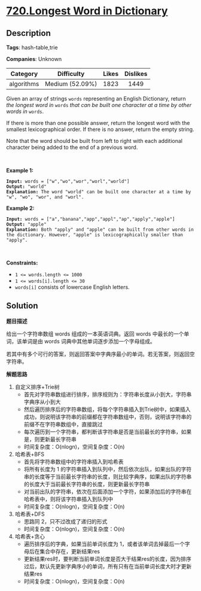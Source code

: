 # [720.Longest Word in Dictionary](https://leetcode.com/problems/longest-word-in-dictionary/description/)

## Description

**Tags**: hash-table,trie

**Companies**: Unknown

|  Category  |   Difficulty    | Likes | Dislikes |
| :--------: | :-------------: | :---: | :------: |
| algorithms | Medium (52.09%) | 1823  |   1449   |

<p>Given an array of strings <code>words</code> representing an English Dictionary, return <em>the longest word in</em> <code>words</code> <em>that can be built one character at a time by other words in</em> <code>words</code>.</p>
<p>If there is more than one possible answer, return the longest word with the smallest lexicographical order. If there is no answer, return the empty string.</p>
<p>Note that the word should be built from left to right with each additional character being added to the end of a previous word.&nbsp;</p>
<p>&nbsp;</p>
<p><strong class="example">Example 1:</strong></p>
<pre><code><strong>Input:</strong> words = [&quot;w&quot;,&quot;wo&quot;,&quot;wor&quot;,&quot;worl&quot;,&quot;world&quot;]
<strong>Output:</strong> &quot;world&quot;
<strong>Explanation:</strong> The word &quot;world&quot; can be built one character at a time by &quot;w&quot;, &quot;wo&quot;, &quot;wor&quot;, and &quot;worl&quot;.</code></pre>
<p><strong class="example">Example 2:</strong></p>
<pre><code><strong>Input:</strong> words = [&quot;a&quot;,&quot;banana&quot;,&quot;app&quot;,&quot;appl&quot;,&quot;ap&quot;,&quot;apply&quot;,&quot;apple&quot;]
<strong>Output:</strong> &quot;apple&quot;
<strong>Explanation:</strong> Both &quot;apply&quot; and &quot;apple&quot; can be built from other words in the dictionary. However, &quot;apple&quot; is lexicographically smaller than &quot;apply&quot;.</code></pre>
<p>&nbsp;</p>
<p><strong>Constraints:</strong></p>
<ul>
  <li><code>1 &lt;= words.length &lt;= 1000</code></li>
  <li><code>1 &lt;= words[i].length &lt;= 30</code></li>
  <li><code>words[i]</code> consists of lowercase English letters.</li>
</ul>

## Solution

**题目描述**

给出一个字符串数组 words 组成的一本英语词典。返回 words 中最长的一个单词，该单词是由 words 词典中其他单词逐步添加一个字母组成。

若其中有多个可行的答案，则返回答案中字典序最小的单词。若无答案，则返回空字符串。

**解题思路**

1. 自定义排序+Trie树
   - 首先对字符串数组进行排序，排序规则为：字符串长度从小到大，字符串字典序从小到大
   - 然后遍历排序后的字符串数组，将每个字符串插入到Trie树中，如果插入成功，则说明该字符串的前缀都在字符串数组中，否则，说明该字符串的前缀不在字符串数组中，直接跳过
   - 每次遍历到一个字符串，都判断该字符串是否是当前最长的字符串，如果是，则更新最长字符串
   - 时间复杂度：O(nlogn)，空间复杂度：O(n)
2. 哈希表+BFS
   - 首先将字符串数组中的字符串插入到哈希表
   - 将所有长度为 1 的字符串插入到队列中，然后依次出队，如果出队的字符串的长度等于当前最长字符串的长度，则比较字典序，如果出队的字符串的长度大于当前最长字符串的长度，则更新最长字符串
   - 对当前出队的字符串，依次在后面添加一个字符，如果添加后的字符串在哈希表中，则将该字符串插入到队列中
   - 时间复杂度：O(nlogn)，空间复杂度：O(n)
3. 哈希表+DFS
   - 思路同 2，只不过改成了递归的形式
   - 时间复杂度：O(nlogn)，空间复杂度：O(n)
4. 哈希表+贪心
   - 遍历排序后的字典，如果当前单词长度为 1，或者该单词去掉最后一个字母后在集合中存在，更新结果res
   - 更新结果res时，要判断当前单词长度是否大于结果res的长度，因为排序过后，默认先更新字典序小的单词，所有只有在当前单词长度大时才更新结果res
   - 时间复杂度：O(nlogn)，空间复杂度：O(n)

